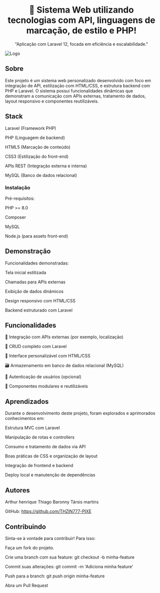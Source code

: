 <div align="center">

# 🚀 Sistema Web utilizando tecnologias com API, linguagens de marcação, de estilo e PHP!

"Aplicação com Laravel 12, focada em eficiência e escalabilidade."
</div>

![Logo](https://sdmntprnorthcentralus.oaiusercontent.com/files/00000000-91f8-622f-9267-ed81e4146c41/raw?se=2025-04-10T13%3A32%3A32Z&sp=r&sv=2024-08-04&sr=b&scid=d36c3d97-c97a-5060-b2ba-7316e17e94af&skoid=de76bc29-7017-43d4-8d90-7a49512bae0f&sktid=a48cca56-e6da-484e-a814-9c849652bcb3&skt=2025-04-10T11%3A29%3A33Z&ske=2025-04-11T11%3A29%3A33Z&sks=b&skv=2024-08-04&sig=IOgxjr9HSqpmvOuWqCDsirOY8QqYuD8ZlFx%2BULLa89o%3D)

## Sobre
Este projeto é um sistema web personalizado desenvolvido com foco em integração de API, estilização com HTML/CSS, e estrutura backend com PHP e Laravel. O sistema possui funcionalidades dinâmicas que demonstram a comunicação com APIs externas, tratamento de dados, layout responsivo e componentes reutilizáveis.

## Stack
Laravel (Framework PHP)

PHP (Linguagem de backend)

HTML5 (Marcação de conteúdo)

CSS3 (Estilização do front-end)

APIs REST (Integração externa e interna)

MySQL (Banco de dados relacional)






### Instalação
Pré-requisitos:

PHP >= 8.0

Composer

MySQL

Node.js (para assets front-end)

## Demonstração


Funcionalidades demonstradas:

Tela inicial estilizada

Chamadas para APIs externas

Exibição de dados dinâmicos

Design responsivo com HTML/CSS

Backend estruturado com Laravel


## Funcionalidades
📍 Integração com APIs externas (por exemplo, localização)

📂 CRUD completo com Laravel

🎨 Interface personalizável com HTML/CSS

🗃️ Armazenamento em banco de dados relacional (MySQL)

🔐 Autenticação de usuários (opcional)

🧩 Componentes modulares e reutilizáveis

## Aprendizados
Durante o desenvolvimento deste projeto, foram explorados e aprimorados conhecimentos em:

Estrutura MVC com Laravel

Manipulação de rotas e controllers

Consumo e tratamento de dados via API

Boas práticas de CSS e organização de layout

Integração de frontend e backend

Deploy local e manutenção de dependências

## Autores
Arthur henrique
Thiago Baronny
Társis martins

GitHub: https://github.com/THZIN777-PIXE

## Contribuindo
Sinta-se à vontade para contribuir! Para isso:

Faça um fork do projeto.

Crie uma branch com sua feature: git checkout -b minha-feature

Commit suas alterações: git commit -m 'Adiciona minha feature'

Push para a branch: git push origin minha-feature

Abra um Pull Request
